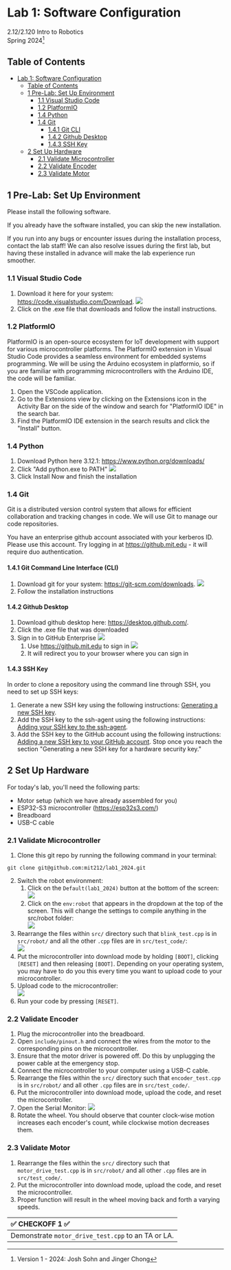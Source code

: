 # Lab 1: Software Configuration

2.12/2.120 Intro to Robotics  
Spring 2024[^1]

## Table of Contents
- [Lab 1: Software Configuration](#lab-1-software-configuration)
  - [Table of Contents](#table-of-contents)
  - [1 Pre-Lab: Set Up Environment](#1-pre-lab-set-up-environment)
    - [1.1 Visual Studio Code](#11-visual-studio-code)
    - [1.2 PlatformIO](#12-platformio)
    - [1.4 Python](#14-python)
    - [1.4 Git](#14-git)
      - [1.4.1 Git CLI](#141-git-cli)
      - [1.4.2 Github Desktop](#142-github-desktop)
      - [1.4.3 SSH Key](#143-ssh-key)
  - [2 Set Up Hardware](#2-set-up-hardware)
    - [2.1 Validate Microcontroller](#21-validate-microcontroller)
    - [2.2 Validate Encoder](#22-validate-encoder)
    - [2.3 Validate Motor](#23-validate-motor)

## 1 Pre-Lab: Set Up Environment
Please install the following software.

If you already have the software installed, you can skip the new installation.

If you run into any bugs or encounter issues during the installation process, contact the lab staff! We can also resolve issues during the first lab, but having these installed in advance will make the lab experience run smoother.

### 1.1 Visual Studio Code

1. Download it here for your system: https://code.visualstudio.com/Download. 
![](./.images/VSCode_install.png)
1. Click on the .exe file that downloads and follow the install instructions.

### 1.2 PlatformIO

PlatformIO is an open-source ecosystem for IoT development with support for various microcontroller platforms. The PlatformIO extension in Visual Studio Code provides a seamless environment for embedded systems programming. We will be using the Arduino ecosystem in platformio, so if you are familiar with programming microcontrollers with the Arduino IDE, the code will be familiar.

1. Open the VSCode application.
2. Go to the Extensions view by clicking on the Extensions icon in the Activity Bar on the side of the window and search for "PlatformIO IDE" in the search bar.
3. Find the PlatformIO IDE extension in the search results and click the "Install" button.
   
### 1.4 Python

1. Download Python here 3.12.1: https://www.python.org/downloads/
2. Click "Add python.exe to PATH"
![](./.images/Python_install.png)
3. Click Install Now and finish the installation


### 1.4 Git

Git is a distributed version control system that allows for efficient collaboration and tracking changes in code. We will use Git to manage our code repositories.

You have an enterprise github account associated with your kerberos ID. Please use this account.
Try logging in at https://github.mit.edu - it will require duo authentication.
#### 1.4.1 Git Command Line Interface (CLI)
1. Download git for your system: https://git-scm.com/downloads.
![](./.images/Git_install.png)
2. Follow the installation instructions

#### 1.4.2 Github Desktop
1. Download github desktop here: https://desktop.github.com/.
2. Click the .exe file that was downloaded
3. Sign in to GitHub Enterprise
   ![](./.images/Github_Desktop.png)
   1. Use https://github.mit.edu to sign in
   ![](./.images/Github_Desktop_2.png)
   2. It will redirect you to your browser where you can sign in

#### 1.4.3 SSH Key
In order to clone a repository using the command line through SSH, you need to set up SSH keys:
1. Generate a new SSH key using the following instructions: [Generating a new SSH key](https://docs.github.com/en/authentication/connecting-to-github-with-ssh/generating-a-new-ssh-key-and-adding-it-to-the-ssh-agent#generating-a-new-ssh-key).
2. Add the SSH key to the ssh-agent using the following instructions: [Adding your SSH key to the ssh-agent](https://docs.github.com/en/authentication/connecting-to-github-with-ssh/generating-a-new-ssh-key-and-adding-it-to-the-ssh-agent#adding-your-ssh-key-to-the-ssh-agent).
3. Add the SSH key to the GitHub account using the following instructions: [Adding a new SSH key to your GitHub account](https://docs.github.com/en/authentication/connecting-to-github-with-ssh/adding-a-new-ssh-key-to-your-github-account). Stop once you reach the section "Generating a new SSH key for a hardware security key."



## 2 Set Up Hardware

For today's lab, you'll need the following parts:
- Motor setup (which we have already assembled for you)
- ESP32-S3 microcontroller (https://esp32s3.com/)
- Breadboard
- USB-C cable

### 2.1 Validate Microcontroller
1. Clone this git repo by running the following command in your terminal: 
```
git clone git@github.com:mit212/lab1_2024.git
```
2. Switch the robot environment:
   1. Click on the `Default(lab1_2024)` button at the bottom of the screen:  
  ![](./.images/robot_env1.png)  
   2. Click on the `env:robot` that appears in the dropdown at the top of the screen. This will change the settings to compile anything in the src/robot folder:  
  ![](./.images/robot_env2.png)  
3. Rearrange the files within `src/` directory such that `blink_test.cpp` is in `src/robot/` and all the other `.cpp` files are in `src/test_code/`:  
  ![](./.images/blink_test.png)  
4. Put the microcontroller into download mode by holding `[BOOT]`, clicking `[RESET]` and then releasing `[BOOT]`. Depending on your operating system, you may have to do you this every time you want to upload code to your microcontroller.
5. Upload code to the microcontroller:  
  ![](./.images/upload.png)  
1. Run your code by pressing `[RESET]`.

### 2.2 Validate Encoder
1. Plug the microcontroller into the breadboard.
2. Open `include/pinout.h` and connect the wires from the motor to the corresponding pins on the microcontroller.
3. Ensure that the motor driver is powered off. Do this by unplugging the power cable at the emergency stop.
4. Connect the microcontroller to your computer using a USB-C cable.
5. Rearrange the files within the `src/` directory such that `encoder_test.cpp` is in `src/robot/` and all other `.cpp` files are in `src/test_code/`.
6. Put the microcontroller into download mode, upload the code, and reset the microcontroller.
7. Open the Serial Monitor:
  ![](./.images/serial_monitor.png)  
8. Rotate the wheel. You should observe that counter clock-wise motion increases each encoder's count, while clockwise motion decreases them.

### 2.3 Validate Motor
1. Rearrange the files within the `src/` directory such that `motor_drive_test.cpp` is in `src/robot/` and all other `.cpp` files are in `src/test_code/`.
2. Put the microcontroller into download mode, upload the code, and reset the microcontroller.
3. Proper function will result in the wheel moving back and forth a varying speeds.

| :white_check_mark: CHECKOFF 1 :white_check_mark:   |
|:---------------------------------------------------|
| Demonstrate `motor_drive_test.cpp` to an TA or LA. |

[^1]: Version 1 - 2024: Josh Sohn and Jinger Chong
[^2]: Version 2 - 2024: Joseph Ntaimo and Josh Sohn and Jinger Chong
